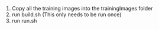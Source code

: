 1) Copy all the training images into the trainingImages folder
2) run build.sh (This only needs to be run once)
3) run run.sh